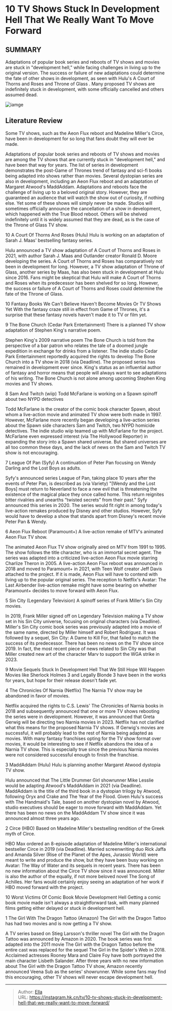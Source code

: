 # 10 TV Shows Stuck In Development Hell That We Really Want To Move Forward


## SUMMARY 


 Adaptations of popular book series and reboots of TV shows and movies are stuck in &#34;development hell,&#34; while facing challenges in living up to the original version. 
 The success or failure of new adaptations could determine the fate of other shows in development, as seen with Hulu&#39;s 
A Court of Thorns
and Roses
 and 
Throne of Glass
. 
 Many proposed TV shows are indefinitely stuck in development, with some officially cancelled and others assumed dead. 

![iamge](https://static1.srcdn.com/wordpress/wp-content/uploads/2024/01/girl-with-the-dragon-tattoo-and-aeon-flux-1.jpg)

## Literature Review
Some TV shows, such as the Aeon Flux reboot and Madeline Miller&#39;s Circe, have been in development for so long that fans doubt they will ever be made.




Adaptations of popular book series and reboots of TV shows and movies are among the TV shows that are currently stuck in &#34;development hell,&#34; and have been that way for years. The list of series in development demonstrates the post-Game of Thrones trend of fantasy and sci-fi books being adapted into shows rather than movies. Several dystopian series are also in development, including an Aeon Flux reboot and an adaptation of Margaret Atwood&#39;s MaddAddam.
Adaptations and reboots face the challenge of living up to a beloved original story. However, they are guaranteed an audience that will watch the show out of curiosity, if nothing else. Yet some of these shows will simply never be made. Studios will sometimes officially announce the cancellation of a show in development, which happened with the True Blood reboot. Others will be shelved indefinitely until it is widely assumed that they are dead, as is the case of the Throne of Glass TV show.









 








 10  A Court Of Thorns And Roses (Hulu) 
Hulu is working on an adaptation of Sarah J. Maas&#39; bestselling fantasy series.


 







Hulu announced a TV show adaptation of A Court of Thorns and Roses in 2021, with author Sarah J. Maas and Outlander creator Ronald D. Moore developing the series. A Court of Thorns and Roses has comparatively not been in development for long. However, a TV show adaptation of Throne of Glass, another series by Maas, has also been stuck in development at Hulu since 2016. Fans might be skeptical that Hulu will make A Court of Thorns and Roses when its predecessor has been shelved for so long. However, the success or failure of A Court of Thorns and Roses could determine the fate of the Throne of Glass.
            
 
 10 Fantasy Books We Can&#39;t Believe Haven&#39;t Become Movies Or TV Shows Yet 
With the fantasy craze still in effect from Game of Thrones, it&#39;s a surprise that these fantasy novels haven&#39;t made it to TV or film yet.









 9  The Bone Church (Cedar Park Entertainment) 
There is a planned TV show adaptation of Stephen King&#39;s narrative poem.
        

Stephen King&#39;s 2009 narrative poem The Bone Church is told from the perspective of a bar patron who relates the tale of a doomed jungle expedition in exchange for drinks from a listener. The indie studio Cedar Park Entertainment reportedly acquired the rights to develop The Bone Church into a TV show in 2018 (via Deadline). The proposed series has remained in development ever since. King&#39;s status as an influential author of fantasy and horror means that people will always want to see adaptations of his writing. The Bone Church is not alone among upcoming Stephen King movies and TV shows.





 8  Sam And Twitch (wiip) 
Todd McFarlane is working on a Spawn spinoff about two NYPD detectives
        

Todd McFarlane is the creator of the comic book character Spawn, about whom a live-action movie and animated TV show were both made in 1997. However, McFarlane more recently began developing a live-action series about the Spawn side characters Sam and Twitch, two NYPD homicide detectives. The indie studio wiip teamed up with McFarlane for the project. McFarlane even expressed interest (via The Hollywood Reporter) in expanding the story into a Spawn shared universe. But shared universes are all too common these days, and the lack of news on the Sam and Twitch TV show is not encouraging.





 7  League Of Pan (Syfy) 
A continuation of Peter Pan focusing on Wendy Darling and the Lost Boys as adults.
        

Syfy&#39;s announced series League of Pan, taking place 10 years after the events of Peter Pan, is described as (via Variety) &#34;[Wendy and the Lost Boys] must return to Neverland to face a new evil that is threatening the existence of the magical place they once called home. This return reignites bitter rivalries and unearths “twisted secrets” from their past.&#34; Syfy announced this series in 2020. The series would fit right in among today&#39;s live-action remakes produced by Disney and other studios. However, Syfy would have to develop a show that stands apart from Disney&#39;s recent movie Peter Pan &amp; Wendy.





 6  Aeon Flux Reboot (Paramount&#43;) 
A live-action remake of MTV&#39;s animated Aeon Flux TV show.
        

The animated Aeon Flux TV show originally aired on MTV from 1991 to 1995. The show follows the title character, who is an immortal secret agent. The series was adapted into a criticized live-action Aeon Flux movie starring Charlize Theron in 2005. A live-action Aeon Flux reboot was announced in 2018 and moved to Paramount&#43; in 2021, with Teen Wolf creator Jeff Davis attached to the project. If it is made, Aeon Flux will have to contend with living up to the popular original series. The reception to Netflix&#39;s Avatar: The Last Airbender live-action remake might have some bearing on whether Paramount&#43; decides to move forward with Aeon Flux.





 5  Sin City (Legendary Television) 
A spinoff series of Frank Miller&#39;s Sin City movies.
        

In 2019, Frank Miller signed off on Legendary Television making a TV show set in his Sin City universe, focusing on original characters (via Deadline). Miller&#39;s Sin City comic book series was previously adapted into a movie of the same name, directed by Miller himself and Robert Rodriguez. It was followed by a sequel, Sin City: A Dame to Kill For, that failed to match the success of its predecessor. There has been no news on the TV show since 2019. In fact, the most recent piece of news related to Sin City was that Miller created new art of the character Marv to support the WGA strike in 2023.
            
 
 9 Movie Sequels Stuck In Development Hell That We Still Hope Will Happen 
Movies like Sherlock Holmes 3 and Legally Blonde 3 have been in the works for years, but hope for their release doesn&#39;t fade yet.









 4  The Chronicles Of Narnia (Netflix) 
The Narnia TV show may be abandoned in favor of movies.


 







Netflix acquired the rights to C.S. Lewis&#39; The Chronicles of Narnia books in 2018 and subsequently announced that one or more TV shows rebooting the series were in development. However, it was announced that Greta Gerwig will be directing two Narnia movies in 2023. Netflix has not clarified what this means for the proposed Narnia TV shows.
If Gerwig&#39;s movies are successful, it will probably lead to the rest of Narnia being adapted as movies. With many fantasy franchises opting for the TV show format over movies, it would be interesting to see if Netflix abandons the idea of a Narnia TV show. This is especially true since the previous Narnia movies were not considered successful enough to finish the franchise.





 3  MaddAddam (Hulu) 
Hulu is planning another Margaret Atwood dystopia TV show.
        

Hulu announced that The Little Drummer Girl showrunner Mike Lesslie would be adapting Atwood&#39;s MaddAddam in 2021 (via Deadline). MaddAddam is the title of the third book in a dystopian trilogy by Atwood, following Oryx and Crake and The Year of the Flood. Given Hulu&#39;s success with The Handmaid&#39;s Tale, based on another dystopian novel by Atwood, studio executives should be eager to move forward with MaddAddam. Yet there has been no news on the MaddAddam TV show since it was announced almost three years ago.





 2  Circe (HBO) 
Based on Madeline Miller&#39;s bestselling rendition of the Greek myth of Circe.
        

HBO Max ordered an 8-episode adaptation of Madeline Miller&#39;s international bestseller Circe in 2019 (via Deadline). Married screenwriting duo Rick Jaffa and Amanda Silver (Rise of the Planet of the Apes, Jurassic World) were meant to write and produce the show, but they have been busy working on Avatar: The Way of Water and its sequels in recent years. There has been no new information about the Circe TV show since it was announced. Miller is also the author of the equally, if not more beloved novel The Song of Achilles. Her fans would certainly enjoy seeing an adaptation of her work if HBO moved forward with the project.
            
 
 10 Worst Victims Of Comic Book Movie Development Hell 
Getting a comic book movie made isn&#39;t always a straightforward task, with many planned films getting either delayed or stuck in development hell.









 1  The Girl With The Dragon Tattoo (Amazon) 
The Girl with the Dragon Tattoo has had two movies and is now getting a TV show.


 







A TV series based on Stieg Larsson&#39;s thriller novel The Girl with the Dragon Tattoo was announced by Amazon in 2020. The book series was first adapted into the 2011 movie The Girl with the Dragon Tattoo before the entire cast was replaced for the sequel The Girl in the Spider&#39;s Web in 2018. Acclaimed actresses Rooney Mara and Claire Foy have both portrayed the main character Lisbeth Salander. After three years with no new information about The Girl with the Dragon Tattoo TV show, Amazon recently announced Veena Sub as the series&#39; showrunner. While some fans may find this encouraging, other TV shows will never escape development hell.


---

> Author: [Ella](https://instagram.hk.cn/)  
> URL: https://instagram.hk.cn/tv/10-tv-shows-stuck-in-development-hell-that-we-really-want-to-move-forward/  

